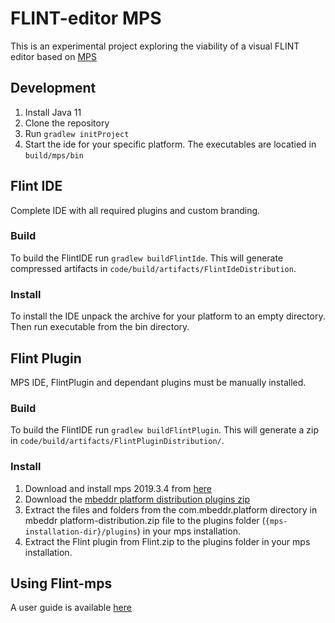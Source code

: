 # FLINT-editor MPS

This is an experimental project exploring the viability of a visual FLINT editor based on [MPS](https://www.jetbrains.com/mps/)
## Development
1. Install Java 11
2. Clone the repository
3. Run `gradlew initProject`
4. Start the ide for your specific platform. The executables are locatied in `build/mps/bin`

## Flint IDE
Complete IDE with all required plugins and custom branding.
 
### Build
To build the FlintIDE run `gradlew buildFlintIde`. This will generate compressed artifacts in `code/build/artifacts/FlintIdeDistribution`.

### Install
To install the IDE unpack the archive for your platform to an empty directory.
Then run executable from the bin directory.

## Flint Plugin
MPS IDE, FlintPlugin and dependant plugins must be manually installed. 
### Build
To build the FlintIDE run `gradlew buildFlintPlugin`. This will generate a zip in `code/build/artifacts/FlintPluginDistribution/`.

### Install
1. Download and install mps 2019.3.4 from [here](https://www.jetbrains.com/mps/download/previous.html)
2. Download the [mbeddr platform distribution plugins zip](https://projects.itemis.de/nexus/content/repositories/mbeddr/com/mbeddr/platform/2019.3.22227.6f9f955/platform-2019.3.22227.6f9f955.zip)	
3. Extract the files and folders from the com.mbeddr.platform directory in mbeddr platform-distribution.zip file to the plugins folder (`{mps-installation-dir}/plugins`) in your mps installation.
4. Extract the Flint plugin from Flint.zip to the plugins folder in your mps installation.

## Using Flint-mps
A user guide is available [here](docs/USER_GUIDE.md)
